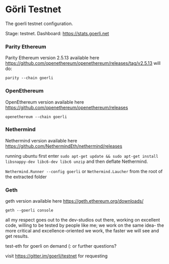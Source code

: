 # Görli Testnet
The goerli testnet configuration.

Stage: testnet. Dashboard: https://stats.goerli.net

### Parity Ethereum

Parity Ethereum version 2.5.13 available here https://github.com/openethereum/openethereum/releases/tag/v2.5.13 will do:

```
parity --chain goerli
```


### OpenEthereum

OpenEthereum version available here https://github.com/openethereum/openethereum/releases

```openethereum --chain goerli```

### Nethermind

Nethermind version available here https://github.com/NethermindEth/nethermind/releases

running ubuntu first enter ```sudo apt-get update && sudo apt-get install libsnappy-dev libc6-dev libc6 unzip``` 
and then deflate Nethermind.

```Nethermind.Runner --config goerli```
or
```Nethermind.Laucher``` from the root of the extracted folder

### Geth 

geth version available here https://geth.ethereum.org/downloads/

```geth --goerli console```

all my respect goes out to the dev-studios out there, working on excellent code,
willing to be tested by people like me; we work on the same idea-
the more critical and excellence-oriented we work, the faster we will see and get results.

test-eth for goerli on demand (: or further questions?

visit https://gitter.im/goerli/testnet for requesting
